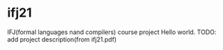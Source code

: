 # ifj21
IFJ(formal languages nand compilers) course project
Hello world. TODO: add project description(from ifj21.pdf)
